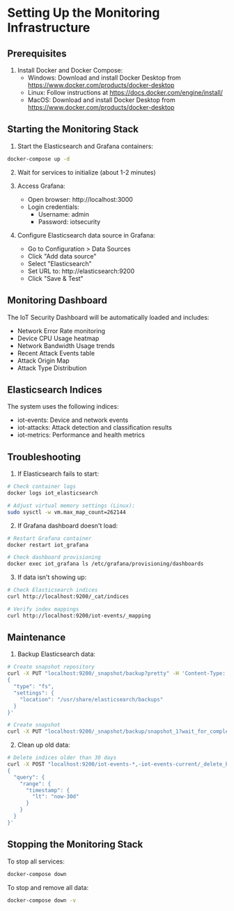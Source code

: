 # Setting Up the Monitoring Infrastructure

## Prerequisites

1. Install Docker and Docker Compose:
   - Windows: Download and install Docker Desktop from https://www.docker.com/products/docker-desktop
   - Linux: Follow instructions at https://docs.docker.com/engine/install/
   - MacOS: Download and install Docker Desktop from https://www.docker.com/products/docker-desktop

## Starting the Monitoring Stack

1. Start the Elasticsearch and Grafana containers:
```bash
docker-compose up -d
```

2. Wait for services to initialize (about 1-2 minutes)

3. Access Grafana:
   - Open browser: http://localhost:3000
   - Login credentials:
     - Username: admin
     - Password: iotsecurity

4. Configure Elasticsearch data source in Grafana:
   - Go to Configuration > Data Sources
   - Click "Add data source"
   - Select "Elasticsearch"
   - Set URL to: http://elasticsearch:9200
   - Click "Save & Test"

## Monitoring Dashboard

The IoT Security Dashboard will be automatically loaded and includes:
- Network Error Rate monitoring
- Device CPU Usage heatmap
- Network Bandwidth Usage trends
- Recent Attack Events table
- Attack Origin Map
- Attack Type Distribution

## Elasticsearch Indices

The system uses the following indices:
- iot-events: Device and network events
- iot-attacks: Attack detection and classification results
- iot-metrics: Performance and health metrics

## Troubleshooting

1. If Elasticsearch fails to start:
```bash
# Check container logs
docker logs iot_elasticsearch

# Adjust virtual memory settings (Linux):
sudo sysctl -w vm.max_map_count=262144
```

2. If Grafana dashboard doesn't load:
```bash
# Restart Grafana container
docker restart iot_grafana

# Check dashboard provisioning
docker exec iot_grafana ls /etc/grafana/provisioning/dashboards
```

3. If data isn't showing up:
```bash
# Check Elasticsearch indices
curl http://localhost:9200/_cat/indices

# Verify index mappings
curl http://localhost:9200/iot-events/_mapping
```

## Maintenance

1. Backup Elasticsearch data:
```bash
# Create snapshot repository
curl -X PUT "localhost:9200/_snapshot/backup?pretty" -H 'Content-Type: application/json' -d'
{
  "type": "fs",
  "settings": {
    "location": "/usr/share/elasticsearch/backups"
  }
}'

# Create snapshot
curl -X PUT "localhost:9200/_snapshot/backup/snapshot_1?wait_for_completion=true"
```

2. Clean up old data:
```bash
# Delete indices older than 30 days
curl -X POST "localhost:9200/iot-events-*,-iot-events-current/_delete_by_query" -H 'Content-Type: application/json' -d'
{
  "query": {
    "range": {
      "timestamp": {
        "lt": "now-30d"
      }
    }
  }
}'
```

## Stopping the Monitoring Stack

To stop all services:
```bash
docker-compose down
```

To stop and remove all data:
```bash
docker-compose down -v